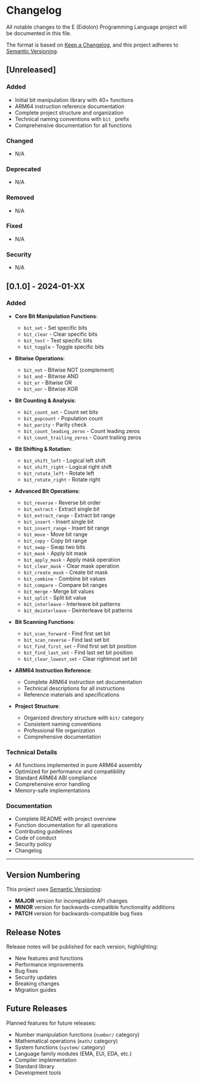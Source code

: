 # Changelog

All notable changes to the E (Eidolon) Programming Language project will be documented in this file.

The format is based on [Keep a Changelog](https://keepachangelog.com/en/1.0.0/),
and this project adheres to [Semantic Versioning](https://semver.org/spec/v2.0.0.html).

## [Unreleased]

### Added
- Initial bit manipulation library with 40+ functions
- ARM64 instruction reference documentation
- Complete project structure and organization
- Technical naming conventions with `bit_` prefix
- Comprehensive documentation for all functions

### Changed
- N/A

### Deprecated
- N/A

### Removed
- N/A

### Fixed
- N/A

### Security
- N/A

## [0.1.0] - 2024-01-XX

### Added
- **Core Bit Manipulation Functions**:
  - `bit_set` - Set specific bits
  - `bit_clear` - Clear specific bits
  - `bit_test` - Test specific bits
  - `bit_toggle` - Toggle specific bits

- **Bitwise Operations**:
  - `bit_not` - Bitwise NOT (complement)
  - `bit_and` - Bitwise AND
  - `bit_or` - Bitwise OR
  - `bit_xor` - Bitwise XOR

- **Bit Counting & Analysis**:
  - `bit_count_set` - Count set bits
  - `bit_popcount` - Population count
  - `bit_parity` - Parity check
  - `bit_count_leading_zeros` - Count leading zeros
  - `bit_count_trailing_zeros` - Count trailing zeros

- **Bit Shifting & Rotation**:
  - `bit_shift_left` - Logical left shift
  - `bit_shift_right` - Logical right shift
  - `bit_rotate_left` - Rotate left
  - `bit_rotate_right` - Rotate right

- **Advanced Bit Operations**:
  - `bit_reverse` - Reverse bit order
  - `bit_extract` - Extract single bit
  - `bit_extract_range` - Extract bit range
  - `bit_insert` - Insert single bit
  - `bit_insert_range` - Insert bit range
  - `bit_move` - Move bit range
  - `bit_copy` - Copy bit range
  - `bit_swap` - Swap two bits
  - `bit_mask` - Apply bit mask
  - `bit_apply_mask` - Apply mask operation
  - `bit_clear_mask` - Clear mask operation
  - `bit_create_mask` - Create bit mask
  - `bit_combine` - Combine bit values
  - `bit_compare` - Compare bit ranges
  - `bit_merge` - Merge bit values
  - `bit_split` - Split bit value
  - `bit_interleave` - Interleave bit patterns
  - `bit_deinterleave` - Deinterleave bit patterns

- **Bit Scanning Functions**:
  - `bit_scan_forward` - Find first set bit
  - `bit_scan_reverse` - Find last set bit
  - `bit_find_first_set` - Find first set bit position
  - `bit_find_last_set` - Find last set bit position
  - `bit_clear_lowest_set` - Clear rightmost set bit

- **ARM64 Instruction Reference**:
  - Complete ARM64 instruction set documentation
  - Technical descriptions for all instructions
  - Reference materials and specifications

- **Project Structure**:
  - Organized directory structure with `bit/` category
  - Consistent naming conventions
  - Professional file organization
  - Comprehensive documentation

### Technical Details
- All functions implemented in pure ARM64 assembly
- Optimized for performance and compatibility
- Standard ARM64 ABI compliance
- Comprehensive error handling
- Memory-safe implementations

### Documentation
- Complete README with project overview
- Function documentation for all operations
- Contributing guidelines
- Code of conduct
- Security policy
- Changelog

---

## Version Numbering

This project uses [Semantic Versioning](https://semver.org/):

- **MAJOR** version for incompatible API changes
- **MINOR** version for backwards-compatible functionality additions
- **PATCH** version for backwards-compatible bug fixes

## Release Notes

Release notes will be published for each version, highlighting:
- New features and functions
- Performance improvements
- Bug fixes
- Security updates
- Breaking changes
- Migration guides

## Future Releases

Planned features for future releases:
- Number manipulation functions (`number/` category)
- Mathematical operations (`math/` category)
- System functions (`system/` category)
- Language family modules (EMA, EUI, EDA, etc.)
- Compiler implementation
- Standard library
- Development tools
